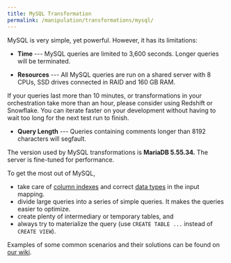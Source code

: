 ```yaml
---
title: MySQL Transformation
permalink: /manipulation/transformations/mysql/
---
```


MySQL is very simple, yet powerful. However, it has its limitations:

- **Time** --- MySQL queries are limited to 3,600 seconds. Longer queries will be terminated.

- **Resources** --- All MySQL queries are run on a shared server with 8 CPUs, SSD drives connected in RAID and 160 GB RAM. 

If your queries last more than 10 minutes, or transformations in your orchestration take more than an hour, please consider using Redshift or Snowflake. You can iterate faster on your development without having to wait too long for the next test run to finish. 

- **Query Length** --- Queries containing comments longer than 8192 characters will segfault.

The version used by MySQL transformations is **MariaDB 5.55.34.** The server is fine-tuned for performance.  

To get the most out of MySQL, 

 - take care of [column indexes](http://dev.mysql.com/doc/refman/5.7/en/optimization-indexes.html) and correct [data types](http://dev.mysql.com/doc/refman/5.7/en/data-types.html) in the input mapping. 
 - divide large queries into a series of simple queries. It makes the queries easier to optimize. 
 - create plenty of intermediary or temporary tables, and
 - always try to materialize the query (use `CREATE TABLE ...` instead of `CREATE VIEW`).

Examples of some common scenarios and their solutions can be found on [our wiki](http://wiki.keboola.com/home/keboola-connection/user-space/transformations/mysql). 
